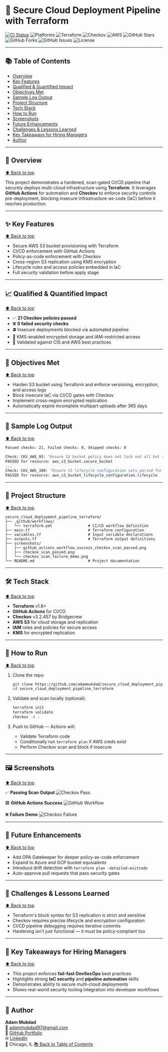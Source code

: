 # 🚀 Secure Cloud Deployment Pipeline with Terraform

<!-- Badges -->
[![CI Status](https://github.com/adammukdad/secure_cloud_deployment_pipeline_terraform/actions/workflows/deploy.yml/badge.svg?branch=main)](https://github.com/adammukdad/secure_cloud_deployment_pipeline_terraform/actions/workflows/deploy.yml)
![Platforms](https://img.shields.io/badge/platforms-Windows%20%7C%20macOS%20%7C%20Linux-blue)
![Terraform](https://img.shields.io/badge/terraform-1.8%2B-623CE4?logo=terraform)
![Checkov](https://img.shields.io/badge/checkov-enabled-0A0?logo=checkov)
![AWS](https://img.shields.io/badge/AWS-S3-orange?logo=amazon-aws)
![GitHub Stars](https://img.shields.io/github/stars/adammukdad/secure_cloud_deployment_pipeline_terraform)
![GitHub Forks](https://img.shields.io/github/forks/adammukdad/secure_cloud_deployment_pipeline_terraform)
![GitHub Issues](https://img.shields.io/github/issues/adammukdad/secure_cloud_deployment_pipeline_terraform)
![License](https://img.shields.io/badge/License-MIT-green?style=flat-square)

---



## 📚 Table of Contents
- [Overview](#-overview)
- [Key Features](#-key-features)
- [Qualified & Quantified Impact](#-qualified--quantified-impact)
- [Objectives Met](#-objectives-met)
- [Sample Log Output](#-sample-log-output)
- [Project Structure](#-project-structure)
- [Tech Stack](#️-tech-stack)
- [How to Run](#-how-to-run)
- [Screenshots](#️-screenshots)
- [Future Enhancements](#-future-enhancements)
- [Challenges & Lessons Learned](#-challenges--lessons-learned)
- [Key Takeaways for Hiring Managers](#-key-takeaways-for-hiring-managers)
- [Author](#-author)

---
## 📄 Overview

[⬆️ Back to top](#-table-of-contents)

This project demonstrates a hardened, scan-gated CI/CD pipeline that securely deploys multi-cloud infrastructure using **Terraform**. It leverages **GitHub Actions** for automation and **Checkov** to enforce security controls pre-deployment, blocking insecure infrastructure-as-code (IaC) before it reaches production.

---

## ✨ Key Features

[⬆️ Back to top](#-table-of-contents)

- Secure AWS S3 bucket provisioning with Terraform
- CI/CD enforcement with GitHub Actions
- Policy-as-code enforcement with Checkov
- Cross-region S3 replication using KMS encryption
- Lifecycle rules and access policies embedded in IaC
- Full security validation before apply stage

---

## 📈 Qualified & Quantified Impact

[⬆️ Back to top](#-table-of-contents)

- ✅ **21 Checkov policies passed**
- ❌ **0 failed security checks**
- ⛔️ Insecure deployments blocked via automated pipeline
- 🔐 KMS-enabled encrypted storage and IAM-restricted access
- 🧪 Validated against CIS and AWS best practices

---

## 🎯 Objectives Met

[⬆️ Back to top](#-table-of-contents)

- Harden S3 bucket using Terraform and enforce versioning, encryption, and access logs
- Block insecure IaC via CI/CD gates with Checkov
- Implement cross-region encrypted replication
- Automatically expire incomplete multipart uploads after 365 days

---

## 🧾 Sample Log Output

[⬆️ Back to top](#-table-of-contents)


```bash
Passed checks: 21, Failed checks: 0, Skipped checks: 0

Check: CKV_AWS_93: "Ensure S3 bucket policy does not lock out all but root user"
PASSED for resource: aws_s3_bucket.secure_bucket
...
Check: CKV_AWS_300: "Ensure S3 lifecycle configuration sets period for aborting failed uploads"
PASSED for resource: aws_s3_bucket_lifecycle_configuration.lifecycle
```

---

## 🧱 Project Structure

[⬆️ Back to top](#-table-of-contents)

```
secure_cloud_deployment_pipeline_terraform/
├── .github/workflows/
│   └── terraform.yml                # CI/CD workflow definition
├── main.tf                          # Terraform configuration
├── variables.tf                     # Input variable declarations
├── outputs.tf                       # Terraform output definitions
├── screenshots/
│   ├── github_actions_workflow_success_checkov_scan_passed.png
│   ├── checkov_scan_passed.png
│   └── checkov_scan_failure_demo.png
└── README.md                        # Project documentation
```

---

## 🛠️ Tech Stack

[⬆️ Back to top](#-table-of-contents)

- **Terraform** v1.8+
- **GitHub Actions** for CI/CD
- **Checkov** v3.2.457 by Bridgecrew
- **AWS S3** for cloud storage and replication
- **IAM** roles and policies for secure access
- **KMS** for encrypted replication

---

## 🧪 How to Run

[⬆️ Back to top](#-table-of-contents)


1. Clone the repo:
   ```bash
   git clone https://github.com/adammukdad/secure_cloud_deployment_pipeline_terraform.git
   cd secure_cloud_deployment_pipeline_terraform
   ```

2. Validate and scan locally (optional):
   ```bash
   terraform init
   terraform validate
   checkov -d .
   ```

3. Push to GitHub — Actions will:
   - Validate Terraform code
   - Conditionally run `terraform plan` if AWS creds exist
   - Perform Checkov scan and block if insecure

---

## 🖼️ Screenshots

[⬆️ Back to top](#-table-of-contents)


✅ **Passing Scan Output**
![Checkov Pass](./screenshots/checkov_scan_passed.png)

🟩 **GitHub Actions Success**
![GitHub Workflow](./screenshots/github_actions_workflow_success_checkov_scan_passed.png)

❌ **Failure Demo**
![Checkov Failure](./screenshots/checkov_scan_failure_demo.png)

---

## 🔭 Future Enhancements

[⬆️ Back to top](#-table-of-contents)

- Add OPA Gatekeeper for deeper policy-as-code enforcement
- Expand to Azure and GCP bucket equivalents
- Introduce drift detection with `terraform plan -detailed-exitcode`
- Auto-approve pull requests that pass security gates

---

## 🧠 Challenges & Lessons Learned

[⬆️ Back to top](#-table-of-contents)

- Terraform's block syntax for S3 replication is strict and sensitive
- Checkov requires precise lifecycle and encryption configuration
- CI/CD pipeline debugging requires iterative commits
- Hardening isn't just functional — it must be policy-compliant too

---

## 🎯 Key Takeaways for Hiring Managers

[⬆️ Back to top](#-table-of-contents)

- This project enforces **fail-fast DevSecOps** best practices
- Highlights strong **IaC security** and **pipeline automation** skills
- Demonstrates ability to secure multi-cloud deployments
- Shows real-world security tooling integration into developer workflows

---

## 👤 Author

**Adam Mukdad**  
📧 [adammukdad97@gmail.com](mailto:adammukdad97@gmail.com)  
🔗 [GitHub Portfolio](https://github.com/adammukdad)  
🌐 [LinkedIn](https://www.linkedin.com/in/adammukdad/)  
📍 Chicago, IL
[📚 Back to Table of Contents](#-table-of-contents)
